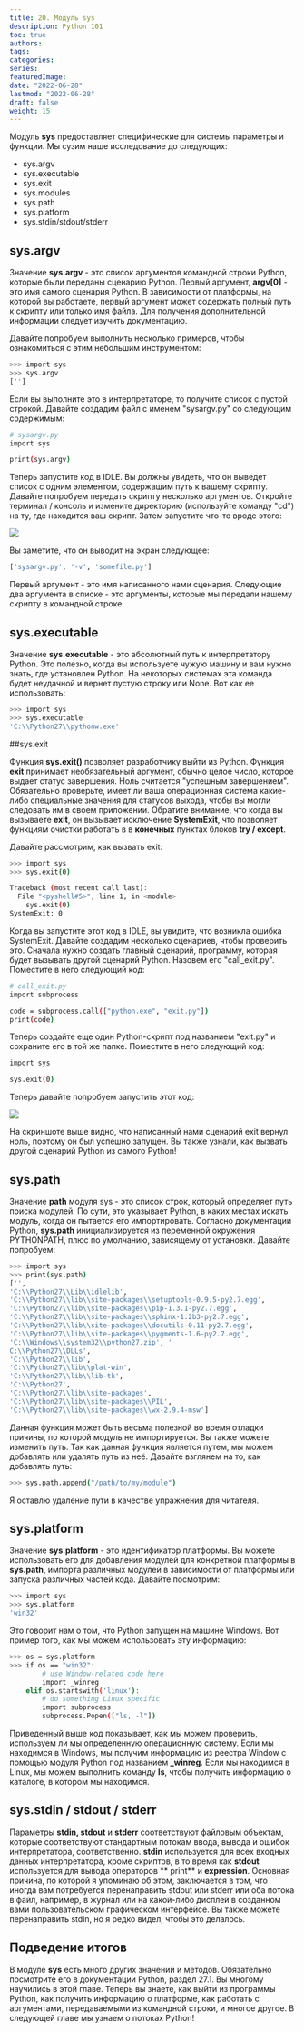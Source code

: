 ```yaml
---
title: 20. Модуль sys
description: Python 101
toc: true
authors:
tags:
categories:
series:
featuredImage:
date: "2022-06-28"
lastmod: "2022-06-28"
draft: false
weight: 15
---
```


Модуль **sys** предоставляет специфические для системы параметры и функции. Мы сузим наше исследование до следующих:

- sys.argv
- sys.executable
- sys.exit
- sys.modules
- sys.path
- sys.platform
- sys.stdin/stdout/stderr

## sys.argv

Значение **sys.argv** - это список аргументов командной строки Python, которые были переданы сценарию Python. Первый аргумент, **argv[0]** - это имя самого сценария Python. В зависимости от платформы, на которой вы работаете, первый аргумент может содержать полный путь к скрипту или только имя файла. Для получения дополнительной информации следует изучить документацию.

Давайте попробуем выполнить несколько примеров, чтобы ознакомиться с этим небольшим инструментом:

```sh
>>> import sys
>>> sys.argv
['']
```

Если вы выполните это в интерпретаторе, то получите список с пустой строкой. Давайте создадим файл с именем "sysargv.py" со следующим содержимым:

```sh
# sysargv.py
import sys

print(sys.argv)
```
Теперь запустите код в IDLE. Вы должны увидеть, что он выведет список с одним элементом, содержащим путь к вашему скрипту. Давайте попробуем передать скрипту несколько аргументов. Откройте терминал / консоль и измените директорию (используйте команду "cd") на ту, где находится ваш скрипт. Затем запустите что-то вроде этого:

![](../img/sys_argv.ru.jpg)

Вы заметите, что он выводит на экран следующее:

```sh
['sysargv.py', '-v', 'somefile.py']
```

Первый аргумент - это имя написанного нами сценария. Следующие два аргумента в списке - это аргументы, которые мы передали нашему скрипту в командной строке.

## sys.executable

Значение **sys.executable** - это абсолютный путь к интерпретатору Python. Это полезно, когда вы используете чужую машину и вам нужно знать, где установлен Python. На некоторых системах эта команда будет неудачной и вернет пустую строку или None. Вот как ее использовать:

```sh
>>> import sys
>>> sys.executable
'C:\\Python27\\pythonw.exe'
```

##sys.exit

Функция **sys.exit()** позволяет разработчику выйти из Python. Функция **exit** принимает необязательный аргумент, обычно целое число, которое выдает статус завершения. Ноль считается "успешным завершением". Обязательно проверьте, имеет ли ваша операционная система какие-либо специальные значения для статусов выхода, чтобы вы могли следовать им в своем приложении. Обратите внимание, что когда вы вызываете **exit**, он вызывает исключение **SystemExit**, что позволяет функциям очистки работать в в **конечных** пунктах блоков **try / except**.

Давайте рассмотрим, как вызвать exit:

```sh
>>> import sys
>>> sys.exit(0)

Traceback (most recent call last):
  File "<pyshell#5>", line 1, in <module>
    sys.exit(0)
SystemExit: 0
```

Когда вы запустите этот код в IDLE, вы увидите, что возникла ошибка SystemExit. Давайте создадим несколько сценариев, чтобы проверить это. Сначала нужно создать главный сценарий, программу, которая будет вызывать другой сценарий Python. Назовем его "call_exit.py". Поместите в него следующий код:

```sh
# call_exit.py
import subprocess

code = subprocess.call(["python.exe", "exit.py"])
print(code)
```

Теперь создайте еще один Python-скрипт под названием "exit.py" и сохраните его в той же папке. Поместите в него следующий код:

```sh
import sys

sys.exit(0)
```

Теперь давайте попробуем запустить этот код:

![](../img/call_exit.ru.jpg)

На скриншоте выше видно, что написанный нами сценарий exit вернул ноль, поэтому он был успешно запущен. Вы также узнали, как вызвать другой сценарий Python из самого Python!

## sys.path

Значение **path** модуля sys - это список строк, который определяет путь поиска модулей. По сути, это указывает Python, в каких местах искать модуль, когда он пытается его импортировать. Согласно документации Python, **sys.path** инициализируется из переменной окружения PYTHONPATH, плюс по умолчанию, зависящему от установки. Давайте попробуем:

```sh
>>> import sys
>>> print(sys.path)
['',
'C:\\Python27\\Lib\\idlelib',
'C:\\Python27\\lib\\site-packages\\setuptools-0.9.5-py2.7.egg',
'C:\\Python27\\lib\\site-packages\\pip-1.3.1-py2.7.egg',
'C:\\Python27\\lib\\site-packages\\sphinx-1.2b3-py2.7.egg',
'C:\\Python27\\lib\\site-packages\\docutils-0.11-py2.7.egg',
'C:\\Python27\\lib\\site-packages\\pygments-1.6-py2.7.egg',
'C:\\Windows\\system32\\python27.zip', '
C:\\Python27\\DLLs',
'C:\\Python27\\lib',
'C:\\Python27\\lib\\plat-win',
'C:\\Python27\\lib\\lib-tk',
'C:\\Python27',
'C:\\Python27\\lib\\site-packages',
'C:\\Python27\\lib\\site-packages\\PIL',
'C:\\Python27\\lib\\site-packages\\wx-2.9.4-msw']
```

Данная функция может быть весьма полезной во время отладки причины, по которой модуль не импортируется. Вы также можете изменить путь. Так как данная функция является путем, мы можем добавлять или удалять путь из неё. Давайте взглянем на то, как добавлять путь:

```sh
>>> sys.path.append("/path/to/my/module")
```

Я оставлю удаление пути в качестве упражнения для читателя.

## sys.platform

Значение **sys.platform** - это идентификатор платформы. Вы можете использовать его для добавления модулей для конкретной платформы в **sys.path**, импорта различных модулей в зависимости от платформы или запуска различных частей кода. Давайте посмотрим:

```sh
>>> import sys
>>> sys.platform
'win32'
```

Это говорит нам о том, что Python запущен на машине Windows. Вот пример того, как мы можем использовать эту информацию:

```sh
>>> os = sys.platform
>>> if os == "win32":
        # use Window-related code here
        import _winreg
    elif os.startswith('linux'):
        # do something Linux specific
        import subprocess
        subprocess.Popen(["ls, -l"])
```

Приведенный выше код показывает, как мы можем проверить, используем ли мы определенную операционную систему. Если мы находимся в Windows, мы получим информацию из реестра Window с помощью модуля Python под названием **_winreg**. Если мы находимся в Linux, мы можем выполнить команду **ls**, чтобы получить информацию о каталоге, в котором мы находимся.

## sys.stdin / stdout / stderr

Параметры **stdin, stdout** и **stderr** соответствуют файловым объектам, которые соответствуют стандартным потокам ввода, вывода и ошибок интерпретатора, соответственно. **stdin** используется для всех входных данных интерпретатора, кроме скриптов, в то время как **stdout** используется для вывода операторов ** print** и **expression**. Основная причина, по которой я упоминаю об этом, заключается в том, что иногда вам потребуется перенаправить stdout или stderr или оба потока в файл, например, в журнал или на какой-либо дисплей в созданном вами пользовательском графическом интерфейсе. Вы также можете перенаправить stdin, но я редко видел, чтобы это делалось.

## Подведение итогов

В модуле **sys** есть много других значений и методов. Обязательно посмотрите его в документации Python, раздел 27.1. Вы многому научились в этой главе. Теперь вы знаете, как выйти из программы Python, как получить информацию о платформе, как работать с аргументами, передаваемыми из командной строки, и многое другое. В следующей главе мы узнаем о потоках Python!
